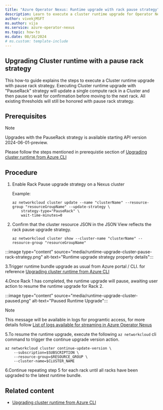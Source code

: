 ```yaml
---
title: "Azure Operator Nexus: Runtime upgrade with rack pause strategy"
description: Learn to execute a cluster runtime upgrade for Operator Nexus with a pause rack strategy
author: vivekjMSFT
ms.author: vija
ms.service: azure-operator-nexus
ms.topic: how-to
ms.date: 08/16/2024
# ms.custom: template-include
---
```

## Upgrading Cluster runtime with a pause rack strategy

This how-to guide explains the steps to execute a Cluster runtime upgrade with pause rack strategy. Executing Cluster runtime upgrade with "PauseRack" strategy will update a single compute rack in a Cluster and then pause to wait for confirmation before moving to the next rack. All existing thresholds will still be honored with pause rack strategy.

## Prerequisites

> [!NOTE]
> Upgrades with the PauseRack strategy is available starting  API version 2024-06-01-preview.

Please follow the steps mentioned in prerequistie section of [Upgrading cluster runtime from Azure CLI](./howto-cluster-runtime-upgrade.md)

## Procedure

1. Enable Rack Pause upgrade strategy on a Nexus cluster

    Example:

    ```azurecli
    az networkcloud cluster update --name "clusterName" --resource-group "resourceGroupName" --update-strategy \
        strategy-type="PauseRack" \
        wait-time-minutes=0
    ```

2. Confirm that the cluster resource JSON in the JSON View reflects the rack pause upgrade strategy.

    ```azurecli
    az networkcloud cluster show --cluster-name "clusterName" --resource-group "resourceGroupName"
    ```

:::image type="content" source="media/runtime-upgrade-cluster-pause-rack-strategy.png" alt-text="Runtime upgrade strategy property details":::

3.Trigger runtime bundle upgrade as usual from Azure portal / CLI. for reference [Upgrading cluster runtime from Azure CLI](./howto-cluster-runtime-upgrade.md)

4.Once Rack 1 has completed, the runtime upgrade will pause, awaiting user action to resume the runtime upgrade for Rack 2.

:::image type="content" source="media/runtime-upgrade-cluster-paused.png" alt-text="Paused Runtime Upgrade":::

> [!NOTE]
> This message will be available in logs for programtic access, for more details follow [List of logs available for streaming in Azure Operator Nexus](list-logs-available.md)

5.To resume the runtime upgrade, execute the following `az networkcloud` cli command to trigger the continue upgrade version action.

```shell
az networkcloud cluster continue-update-version \
    --subscription=$SUBSCRIPTION \
    --resource-group=$RESOURCE_GROUP \
    --cluster-name=$CLUSTER_NAME
```

6.Continue repeating step 5 for each rack until all racks have been upgraded to the latest runtime bundle.

## Related content

- [Upgrading cluster runtime from Azure CLI](./howto-cluster-runtime-upgrade.md)
